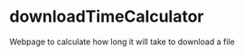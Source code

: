 downloadTimeCalculator
======================

Webpage to calculate how long it will take to download a file
